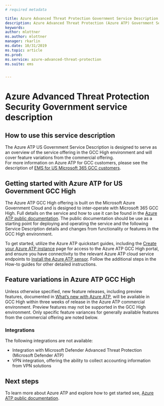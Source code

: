 ```yaml
---
# required metadata

title: Azure Advanced Threat Protection Government Service Description 
description: Azure Advanced Threat Protection (Azure ATP) Government Service Description is designed to serve as an overview of our offering
keywords:
author: mlottner
ms.author: mlottner
manager: rkarlin
ms.date: 10/31/2019
ms.topic: article
ms.prod:
ms.service: azure-advanced-threat-protection
ms.suite: ems


---
```

# Azure Advanced Threat Protection Security Government service description

## How to use this service description 
The Azure ATP US Government Service Description is designed to serve as an overview of the service offering in the GCC High environment and will cover feature variations from the commercial offering.  
For more information on Azure ATP for GCC customers, please see the description of [EMS for US Microsoft 365 GCC customers](https://docs.microsoft.com/enterprise-mobility-security/solutions/ems-govt-service-description#ems-for-us-office-365-gcc-customers).   

## Getting started with Azure ATP for US Government GCC High 
The Azure ATP GCC High offering is built on the Microsoft Azure Government Cloud and is designed to inter-operate with Microsoft 365 GCC High. Full details on the service and how to use it can be found in the [Azure ATP public documentation](https://docs.microsoft.com/azure-advanced-threat-protection/). The public documentation should be use as a starting point for deploying and operating the service and the following Service Description details and changes from functionality or features in the GCC High environment.

To get started, utilize the Azure ATP quickstart guides, including the [Create your Azure ATP instance](https://docs.microsoft.com/azure-advanced-threat-protection/install-atp-step1) page for access to the Azure ATP GCC High portal, and ensure you have connectivity to the relevant Azure ATP cloud service endpoints to [Install the Azure ATP sensor](https://docs.microsoft.com/azure-advanced-threat-protection/install-atp-step4). Follow the additional steps in the How-to guides for other detailed instructions.  

## Feature variations in Azure ATP GCC High 
Unless otherwise specified, new feature releases, including preview features, documented in [What’s new with Azure ATP](https://docs.microsoft.com/azure-advanced-threat-protection/atp-whats-new), will be available in GCC High within three weeks of release in the Azure ATP commercial environment. Preview features may not be supported in the GCC High environment. Only specific feature variances for generally available features from the commercial offering are noted below. 

### Integrations  
The following integrations are not available: 
- Integration with Microsoft Defender Advanced Threat Protection (Microsoft Defender ATP)  
- VPN integration, offering the ability to collect accounting information from VPN solutions

## Next steps
To learn more about Azure ATP and explore how to get started see, [Azure ATP public documentation](https://docs.microsoft.com/azure-advanced-threat-protection/).